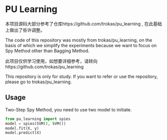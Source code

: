 # PU Learning

本项目源码大部分参考了仓库https://github.com/trokas/pu_learning , 在此基础上做出了些许调整。

The code of this repository was mostly from trokas/pu_learning, on the basis of which we simplify the experiments because we want to focus on Spy Method other than Bagging Method.

此项目仅供学习使用，如想要详细参考，请转向https://github.com/trokas/pu_learning

This repository is only for study. If you want to refer or use the repository, please go to trokas/pu_learning.

## Usage

Two-Step Spy Method, you need to use two model to initiate.

```python
from pu_learning import spies
model = spies(SVM(), SVM())
model.fit(X, y)
model.predict(X)
```

